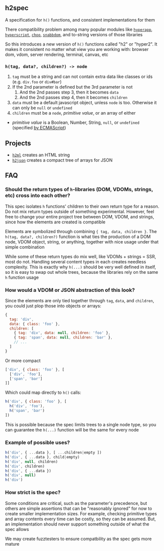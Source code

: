 
## h2spec

A specification for `h()` functions, and consistent implementations for them

There compatibility problem among many popular modules like [`hyperapp`](https://github.com/hyperapp), [`hyperscript`](https://github.com/hyperhype/hyperscript), [`choo`](https://github.com/yoshuawuyts/choo), [`snabbdom`](https://github.com/snabbdom/snabbdom), and to-string versions of those libraries

So this introduces a new version of `h()` functions called "h2" or "hyper2". It makes it consistent no matter what view you are working with: browser dom, vdom, server rendering, terminal, canvas, etc

### `h(tag, data?, children?) -> node`

1. `tag` must be a string and can not contain extra data like classes or ids (e.g. `div.foo` or `div#bar`)
2. If the 2nd parameter is defined but the 3rd parameter is not
    1. And the 2nd passes step 3, then it becomes `data`
    2. And the 2nd passes step 4, then it becomes `children`
3. `data` must be a default javascript object, unless `node` is too.  Otherwise it can only be `null` or `undefined`
4. `children` must be a `node`, _primitive value_, or an array of either

- _primitive value_ is a Boolean, Number, String, `null`, or `undefined` (specified [by ECMAScript](https://www.ecma-international.org/ecma-262/5.1/#sec-4.3.2))

## Projects

 - [`h2ml`](https://github.com/hyper2/h2ml) creates an HTML string
 - [`h2json`](https://github.com/hyper2/h2json) creates a compact tree of arrays for JSON

## FAQ

### Should the return types of `h`-libraries (DOM, VDOMs, strings, etc) cross into each other?

This spec isolates `h` functions' children to their own return type for a reason.
Do not mix return types outside of something experimental. However, feel free to change your entire project tree between DOM, VDOM, and strings, since how the elements are created is compatible

Elements are symbolized through combining `{ tag, data, children }`.
The `h(tag, data?, children?)` function is what ties the production of a DOM node, VDOM object, string, or anything, together with nice usage under that simple combination

While some of these return types do mix well, like VDOMs + strings = SSR, most do not. Handling several content types in each creates needless complexity. This is exactly why `h(...)` should be very well defined in itself, so it is easy to swap out whole trees, because the libraries rely on the same `h` function usage

### How would a VDOM or JSON abstraction of this look?

Since the elements are only tied together through `tag`, `data`, and `children`, you could just plop those into objects or arrays:

```js
{
  tag: 'div',
  data: { class: 'foo' },
  children: [
    { tag: 'div', data: null, children: 'foo' },
    { tag: 'span', data: null, children: 'bar' },
    // ...
  ]
}
```

Or more compact

```js
['div', { class: 'foo' }, [
  ['div', 'foo'],
  ['span', 'bar']
]]
```

Which could map directly to `h()` calls:

```js
h('div', { class: 'foo' }, [
  h('div', 'foo'),
  h('span', 'bar')
])
```

This is possible because the spec limits trees to a single node type, so you can guarantee the `h(...)` function will be the same for every node

### Example of possible uses?

```js
h('div', { ...data }, [ ...children|empty ])
h('div', { ...data }, child|empty)
h('div', null, children)
h('div', children)
h('div', { ...data })
h('div', null)
h('div')
```

### How strict is the spec?

Some conditions are critical, such as the parameter's precedence, but others are simple assertions that can be "reasonably ignored" for now to create smaller implementation sizes. For example, checking primitive types and array contents every time can be costly, so they can be assumed. But, an implementation should never support something outside of what the spec allows

We may create fuzztesters to ensure compatbility as the spec gets more mature
